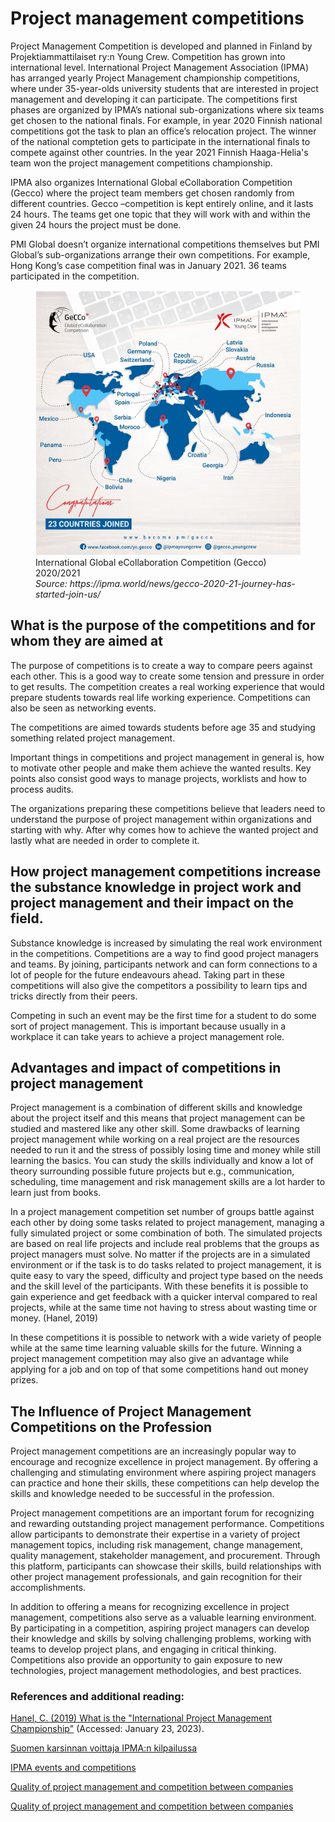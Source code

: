 # Project management competitions 

 

Project Management Competition is developed and planned in Finland by Projektiammattilaiset ry:n Young Crew. Competition has grown into international level. International Project Management Association (IPMA) has arranged yearly Project Management championship competitions, where under 35-year-olds university students that are interested in project management and developing it can participate. The competitions first phases are organized by IPMA’s national sub-organizations where six teams get chosen to the national finals. For example, in year 2020 Finnish national competitions got the task to plan an office’s relocation project. The winner of the national comptetion gets to participate in the international finals to compete against other countries. In the year 2021 Finnish Haaga-Helia's team won the project management competitions championship. 

IPMA also organizes International Global eCollaboration Competition (Gecco) where the project team members get chosen randomly from different countries. Gecco –competition is kept entirely online, and it lasts 24 hours. The teams get one topic that they will work with and within the given 24 hours the project must be done.  

PMI Global doesn’t organize international competitions themselves but PMI Global’s sub-organizations arrange their own competitions. For example, Hong Kong’s case competition final was in January 2021. 36 teams participated in the competition. 

<figure>
    <img src="../images/Gecco.jpg">
    <figcaption>
         International Global eCollaboration Competition (Gecco) 2020/2021<br>
        <i>Source: https://ipma.world/news/gecco-2020-21-journey-has-started-join-us/ </i>
    </figcaption>
</figure>



 

## What is the purpose of the competitions and for whom they are aimed at 

The purpose of competitions is to create a way to compare peers against each other. This is a good way to create some tension and pressure in order to get results. The competition creates a real working experience that would prepare students towards real life working experience. Competitions can also be seen as networking events. 

The competitions are aimed towards students before age 35 and studying something related project management.  

Important things in competitions and project management in general is, how to motivate other people and make them achieve the wanted results. Key points also consist good ways to manage projects, worklists and how to process audits.  

The organizations preparing these competitions believe that leaders need to understand the purpose of project management within organizations and starting with why. After why comes how to achieve the wanted project and lastly what are needed in order to complete it. 

 

## How project management competitions increase the substance knowledge in project work and project management and their impact on the field.  

Substance knowledge is increased by simulating the real work environment in the competitions. Competitions are a way to find good project managers and teams. By joining, participants network and can form connections to a lot of people for the future endeavours ahead. Taking part in these competitions will also give the competitors a possibility to learn tips and tricks directly from their peers. 

Competing in such an event may be the first time for a student to do some sort of project management. This is important because usually in a workplace it can take years to achieve a project management role. 

 

## Advantages and impact of competitions in project management 

Project management is a combination of different skills and knowledge about the project itself and this means that project management can be studied and mastered like any other skill. Some drawbacks of learning project management while working on a real project are the resources needed to run it and the stress of possibly losing time and money while still learning the basics. You can study the skills individually and know a lot of theory surrounding possible future projects but e.g., communication, scheduling, time management and risk management skills are a lot harder to learn just from books.  

In a project management competition set number of groups battle against each other by doing some tasks related to project management, managing a fully simulated project or some combination of both. The simulated projects are based on real life projects and include real problems that the groups as project managers must solve. No matter if the projects are in a simulated environment or if the task is to do tasks related to project management, it is quite easy to vary the speed, difficulty and project type based on the needs and the skill level of the participants. With these benefits it is possible to gain experience and get feedback with a quicker interval compared to real projects, while at the same time not having to stress about wasting time or money. (Hanel, 2019)  

In these competitions it is possible to network with a wide variety of people while at the same time learning valuable skills for the future. Winning a project management competition may also give an advantage while applying for a job and on top of that some competitions hand out money prizes. 

 

## The Influence of Project Management Competitions on the Profession 

Project management competitions are an increasingly popular way to encourage and recognize excellence in project management. By offering a challenging and stimulating environment where aspiring project managers can practice and hone their skills, these competitions can help develop the skills and knowledge needed to be successful in the profession. 

Project management competitions are an important forum for recognizing and rewarding outstanding project management performance. Competitions allow participants to demonstrate their expertise in a variety of project management topics, including risk management, change management, quality management, stakeholder management, and procurement. Through this platform, participants can showcase their skills, build relationships with other project management professionals, and gain recognition for their accomplishments. 

In addition to offering a means for recognizing excellence in project management, competitions also serve as a valuable learning environment. By participating in a competition, aspiring project managers can develop their knowledge and skills by solving challenging problems, working with teams to develop project plans, and engaging in critical thinking. Competitions also provide an opportunity to gain exposure to new technologies, project management methodologies, and best practices. 

 

### References and additional reading:

[Hanel, C. (2019) What is the "International Project Management Championship"](https://www.ipma.world/news/what-is-the-international-project-management-championship-short-ipmc/) (Accessed: January 23, 2023). 

[Suomen karsinnan voittaja IPMA:n kilpailussa](https://www.projektimaailma.fi/artikkelit/vuoden_2021_ipma_project_management_championship_suomen_voittaja_on_selvilla.1525.news )

[IPMA events and competitions](https://www.ipma.world/ipma-young-crew/competitions-and-events/) 

[Quality of project management and competition between companies](https://en.talaia-openppm.com/competitive-advantage-with-project-management/) 

[Quality of project management and competition between companies](https://www.emerald.com/insight/content/doi/10.1108/IJMPB-02-2020-0042/full/html) 